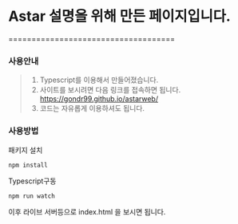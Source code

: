 # Astar 설명을 위해 만든 페이지입니다.
====================================

### 사용안내
> 1. Typescript를 이용해서 만들어졌습니다. 
> 2. 사이트를 보시려면 다음 링크를 접속하면 됩니다. <br>
    https://gondr99.github.io/astarweb/
> 3. 코드는 자유롭게 이용하셔도 됩니다. 


### 사용방법

패키지 설치
```
npm install 
```

Typescript구동 
```
npm run watch
```

이후 라이브 서버등으로 index.html 을 보시면 됩니다. 